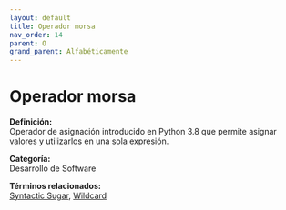 ```yaml
---
layout: default
title: Operador morsa
nav_order: 14
parent: O
grand_parent: Alfabéticamente
---
```


# Operador morsa

**Definición:**  
Operador de asignación introducido en Python 3.8 que permite asignar valores y utilizarlos en una sola expresión.

**Categoría:**  
Desarrollo de Software 
  


**Términos relacionados:**  
[Syntactic Sugar](https://maleniski.github.io/diccionario-angl-tec-mx/docs/alfabeticamente/S/syntactic-sugar.html), [Wildcard](https://maleniski.github.io/diccionario-angl-tec-mx/docs/alfabeticamente/W/wildcard.html)
